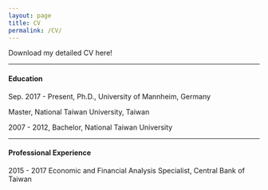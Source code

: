 ```yaml
---
layout: page
title: CV
permalink: /CV/
---
```


Download my detailed CV here!

---

#### Education

Sep. 2017 - Present, Ph.D., University of Mannheim, Germany

Master, National Taiwan University, Taiwan

2007 - 2012, Bachelor, National Taiwan University

---

#### Professional Experience

2015 - 2017 Economic and Financial Analysis Specialist, Central Bank of Taiwan
